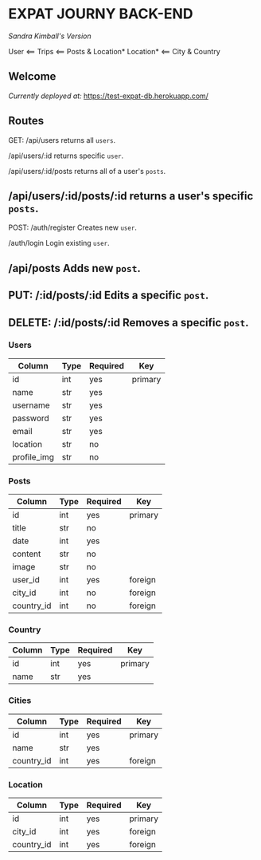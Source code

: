 # EXPAT JOURNY BACK-END
*Sandra Kimball's Version*

User <== Trips <== Posts & Location*
Location* <== City & Country 

## Welcome 
_Currently deployed at:_ https://test-expat-db.herokuapp.com/


## Routes

GET:
/api/users 
returns all `users`.

/api/users/:id
returns specific `user`.

/api/users/:id/posts
returns all of a user's `posts`. 

/api/users/:id/posts/:id
returns a user's specific `posts`. 
---

POST:
/auth/register
Creates new `user`.

/auth/login
Login existing `user`.

/api/posts
Adds new `post`.
---

PUT:
/:id/posts/:id
Edits a specific `post`.
---

DELETE:
/:id/posts/:id
Removes a specific `post`.
---



### Users
| Column    | Type  | Required  | Key     |
|-----------|-------|-----------|---------|
| id        | int   | yes       | primary |
| name      | str   | yes       |         |
| username  | str   | yes       |         |
| password  | str   | yes       |         |
| email     | str   | yes       |         |
| location  | str   | no        |         |
| profile_img| str  | no        |         |


### Posts
| Column    | Type  | Required  | Key     |
|-----------|-------|-----------|---------|
| id        | int   | yes       | primary |
| title     | str   | no        |         |
| date      | int   | yes       |         |
| content   | str   | no        |         |
| image     | str   | no        |         |
| user_id   | int   | yes       | foreign |
| city_id   | int   | no        | foreign |
| country_id| int   | no        | foreign |


### Country
| Column    | Type  | Required  | Key     |
|-----------|-------|-----------|---------|
| id        | int   | yes       | primary |
| name      | str   | yes       |         |


### Cities
| Column    | Type  | Required  | Key     |
|-----------|-------|-----------|---------|
| id        | int   | yes       | primary |
| name      | str   | yes       |         |
| country_id| int   | yes       | foreign |


### Location
| Column    | Type  | Required  | Key     |
|-----------|-------|-----------|---------|
| id        | int   | yes       | primary |
| city_id   | int   | yes       | foreign |
| country_id| int   | yes       | foreign |
